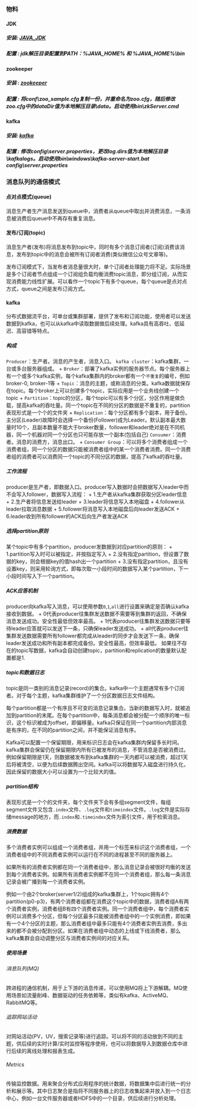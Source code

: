 ### 物料
#### JDK 
##### 安装: [JAVA_JDK](https://www.oracle.com/java/technologies/downloads/)
##### 配置 : jdk解压目录配置到PATH：%JAVA_HOME% 和 %JAVA_HOME%\bin
#### zookeeper 
##### 安装 : [zookeeper](https://github.com/apache/zookeeper/tags)
##### 配置 : 将conf\zoo_sample.cfg复制一份，并重命名为zoo.cfg，随后修改zoo.cfg中的dataDir值为本地解压目录\data。启动使用bin\zkServer.cmd
#### kafka 
##### 安装: [kafka](https://mirrors.tuna.tsinghua.edu.cn/apache/kafka/)
##### 配置 : 修改config\server.properties，更改log.dirs值为本地解压目录\kafkalogs。启动使用bin\windows\kafka-server-start.bat config\server.properties

### 消息队列的通信模式
#### 点对点模式(queue)
消息生产者生产消息发送到queue中，消费者从queue中取出并消费消息，一条消息被消费后queue中不再存有重复消息。

#### 发布/订阅(topic)
消息生产者(发布)将消息发布到topic中，同时有多个消息订阅者(订阅)消费该消息，发布到topic中的消息会被所有订阅者消费(类似微信公众号文章等)。

发布订阅模式下，当发布者消息量很大时，单个订阅者处理能力将不足。实际场景是多个订阅者节点组成一个订阅组负载均衡消费topic消息，即分组订阅，从而实现消费能力线性扩展。可以看作一个topic下有多个queue，每个queue是点对点方式，queue之间是发布订阅方式。

#### kafka
分布式数据流平台，可单台或集群部署，提供了发布和订阅功能，使用者可以发送数据到kafka，也可以从kafka中读取数据做后续处理。kafka具有高吞吐、低延迟、高容错等特点。
##### 构成
`Producer`：生产者。消息的产生者，消息入口。
`kafka cluster`：kafka集群，一台或多台服务器组成。
    + `Broker`：部署了kafka实例的服务器节点。每个服务器上有一个或多个kafka实例，每个kafka集群内的broker都有一个`不重复`的编号，例如broker-0, broker-1等
    + `Topic`：消息的主题，或称消息的分类。kafka数据就保存在topic。每个broker上可以创建多个topic，实际应用是一个业务线创建一个topic
    + `Partition`：topic的分区，每个topic可以有多个分区，分区作用是做负载，提高kafka的吞吐量。同一个topic在不同的分区的数据是不重复的，partition表现形式是一个个的文件夹
    + `Replication`：每个分区都有多个副本，用于备份。主分区(Leader)故障时会选择一个备份(Follower)成为Leader。默认副本最大数量时10个，且副本数量不能大于broker数量，follower和leader绝对是在不同机器，同一个机器对同一个分区也只可能存放一个副本(包括自己)
`Consumer`：消费者。消息的消费方，消息出口。
    + `Consumer Group`：可以将多个消费者组成一个消费者组，同一个分区的数据只能被消费者组中的某一个消费者消费。同一个消费者组的消费者可以消费同一个topic的不同分区的数据，提高了kafka的吞吐量。
##### 工作流程
producer是生产者，即数据入口。producer写入数据时会把数据写入leader中而不会写入follower，数据写入流程：
    + 1.生产者从kafka集群获取分区leader信息
    + 2.生产者将信息发送给leader
    + 3.leader将信息写入本地磁盘
    + 4.follower从leader拉取消息数据
    + 5.follower将消息写入本地磁盘后向leader发送ACK
    + 6.leader收到所有follower的ACK后向生产者发送ACK
##### 选择partition原则
某个topic中有多个partition，producer发数据到对应partition的原则：
    + 1.partition写入时可以被指定，并按指定写入
    + 2.没有指定partition，但设置了数据的key，则会根据key的值hash出一个partition
    + 3.没有指定partition，且没有设置key，则采用轮询方式，即每次取一小段时间的数据写入某个partition，下一小段时间写入下一个partition。
##### ACK应答机制
producer向kafka写入消息，可以使用参数`0`,`1`,`all`进行设置来确定是否确认kafka接收到数据。
    + 0代表producer往集群发送数据不需要等到集群的返回，不确保消息发送成功。安全性最低但效率最高。
    + 1代表producer往集群发送数据只要等待leader应答就可以发送下一条，只确保leader发送成功。
    + all代表producer往集群发送数据需要所有follower都完成从leader的同步才会发送下一条，确保leader发送成功和所有副本都完成备份。安全性最高，但效率最低。
如果往不存在的topic写数据，kafka会自动创建topic，partition和replication的数量默认配置都是1.
##### topic和数据日志
topic是同一类别的消息记录(record)的集合。kafka中一个主题通常有多个订阅者。对于每个主题，kafka集群维护了一个分区数据日志文件结构。

每个partition都是一个有序且不可变的消息记录集合。当新的数据写入时，就被追加到partition的末尾。在每个partition中，每条消息都会被分配一个顺序的唯一标识，这个标识被成为offset，即偏移量。kafka只保证在同一个partition内部消息是有序的，在不同的partition之间，并不能保证消息有序。

Kafka可以配置一个保留期限，用来标识日志会在kafka集群内保留多长时间。kafka集群会保留仍在保留期限内所有已被发布的消息，不管消息是否被消费过。例如保留期限是1天，则数据被发布到kafka集群的一天内都可以被消费，超过1天后将被清空，以便为后续数据腾出空间。kafka可以将数据写入磁盘进行持久化，因此保留的数据大小可以设置为一个比较大的值。
##### partition结构
表现形式是一个个的文件夹，每个文件夹下会有多组segment文件，每组segment文件又包含`.index`文件、`.log`文件和`timeindex`文件。`.log`文件是实际存储message的地方，而`.index`和`.timeindex`文件为索引文件，用于检索消息。
##### 消费数据
多个消费者实例可以组成一个消费者组，并用一个标签来标识这个消费者组，一个消费者组中的不同消费者实例可以运行在不同的进程甚至不同的服务器上。

如果所有的消费者实例都在同一个消费者组中，那么消息记录会被很好均衡的发送到每个消费者实例。如果所有消费者实例都不在同一个消费者组，那么每一条消息记录会被广播到每一个消费者实例。


例如一个由2个broker(server1/2)组成的kafka集群上，1个topic拥有4个partition(p0-p3)，有两个消费者组都在消费这个topic中的数据，消费者组A有两个消费者实例，消费者组B有四个消费者实例。同一个消费者组中，每个消费者实例可以消费多个分区，但每个分区最多只能被消费者组中的一个实例消费，即如果有一个4个分区的主题，那么消费者组中最多只能有4个消费者实例去消费，多出来的都不会被分配到分区。如果在消费者组中动态的上线或下线消费者，那么kafka集群会自动调整分区与消费者实例间的对应关系。
##### 使用场景
###### 消息队列(MQ)
跨进程的通信机制，用于上下游的消息传递，可以使用MQ将上下游解耦。MQ使用场景如流量削峰、数据驱动的任务依赖等，类似有kafka、ActiveMQ、RabbitMQ等。
###### 追踪网站活动
对网站活动(PV，UV，搜索记录等)进行追踪。可以将不同的活动放到不同的主题，供后续的实时计算/实时监控等程序使用，也可以将数据导入到数据仓库中进行后续的离线处理和报表生成。
###### Metrics
传输监控数据。用来聚合分布式应用程序的统计数据，将数据集中后进行统一的分析和展示等。其中日志聚合是指将不同服务器上的日志收集起来并放入到一个日志中心，例如一台文件服务器或者HDFS中的一个目录，供后续进行分析处理。

